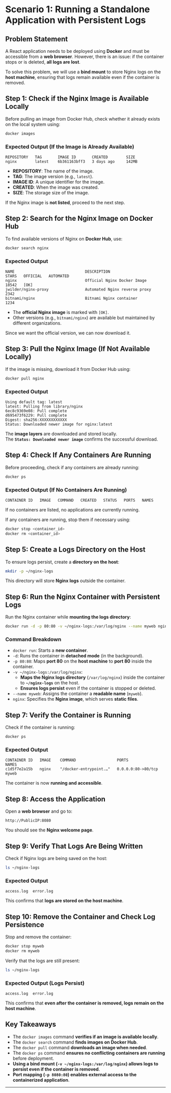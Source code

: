 # **Scenario 1: Running a Standalone Application with Persistent Logs**

## **Problem Statement**
A React application needs to be deployed using **Docker** and must be accessible from a **web browser**. However, there is an issue: if the container stops or is deleted, **all logs are lost**.

To solve this problem, we will use a **bind mount** to store Nginx logs on the **host machine**, ensuring that logs remain available even if the container is removed.

## **Step 1: Check if the Nginx Image is Available Locally**
Before pulling an image from Docker Hub, check whether it already exists on the local system using:

```sh
docker images
```

### **Expected Output (If the Image is Already Available)**
```
REPOSITORY   TAG       IMAGE ID       CREATED        SIZE
nginx        latest    6b361163bff3   3 days ago     142MB
```

- **REPOSITORY**: The name of the image.
- **TAG**: The image version (e.g., `latest`).
- **IMAGE ID**: A unique identifier for the image.
- **CREATED**: When the image was created.
- **SIZE**: The storage size of the image.

If the Nginx image is **not listed**, proceed to the next step.

## **Step 2: Search for the Nginx Image on Docker Hub**
To find available versions of Nginx on **Docker Hub**, use:

```sh
docker search nginx
```

### **Expected Output**
```
NAME                               DESCRIPTION                                      STARS   OFFICIAL   AUTOMATED
nginx                              Official Nginx Docker Image                      18542   [OK]       
jwilder/nginx-proxy                Automated Nginx reverse proxy                    2342
bitnami/nginx                      Bitnami Nginx container                          1234
```
- The **official Nginx image** is marked with `[OK]`.
- Other versions (e.g., `bitnami/nginx`) are available but maintained by different organizations.

Since we want the official version, we can now download it.

## **Step 3: Pull the Nginx Image (If Not Available Locally)**
If the image is missing, download it from Docker Hub using:

```sh
docker pull nginx
```

### **Expected Output**
```
Using default tag: latest
latest: Pulling from library/nginx
6ec8c9369e08: Pull complete
d695473f6229: Pull complete
Digest: sha256:XXXXXXXXXXXX
Status: Downloaded newer image for nginx:latest
```
The **image layers** are downloaded and stored locally.  
The **`Status: Downloaded newer image`** confirms the successful download.


## **Step 4: Check If Any Containers Are Running**
Before proceeding, check if any containers are already running:

```sh
docker ps
```

### **Expected Output (If No Containers Are Running)**
```
CONTAINER ID   IMAGE   COMMAND   CREATED   STATUS   PORTS   NAMES
```
If no containers are listed, no applications are currently running.

If any containers are running, stop them if necessary using:

```sh
docker stop <container_id>
docker rm <container_id>
```

## **Step 5: Create a Logs Directory on the Host**
To ensure logs persist, create a **directory on the host**:

```sh
mkdir -p ~/nginx-logs
```

This directory will store **Nginx logs** outside the container.


## **Step 6: Run the Nginx Container with Persistent Logs**
Run the Nginx container while **mounting the logs directory**:

```sh
docker run -d -p 80:80 -v ~/nginx-logs:/var/log/nginx --name myweb nginx
```

### **Command Breakdown**
- `docker run`: Starts a **new container**.
- `-d`: Runs the container in **detached mode** (in the background).
- `-p 80:80`: Maps **port 80** on the **host machine** to **port 80** inside the container.
- `-v ~/nginx-logs:/var/log/nginx`:  
  - **Maps the Nginx logs directory** (`/var/log/nginx`) inside the container to **`~/nginx-logs`** on the host.
  - **Ensures logs persist** even if the container is stopped or deleted.
- `--name myweb`: Assigns the container a **readable name** (`myweb`).
- `nginx`: Specifies the **Nginx image**, which serves **static files**.

## **Step 7: Verify the Container is Running**
Check if the container is running:

```sh
docker ps
```

### **Expected Output**
```
CONTAINER ID   IMAGE    COMMAND                  PORTS                    NAMES
c1d5f7e2a15b   nginx    "/docker-entrypoint.…"   0.0.0.0:80->80/tcp     myweb
```
The container is now **running and accessible**.


## **Step 8: Access the Application**
Open a **web browser** and go to:

```
http://PublicIP:8080
```

You should see the **Nginx welcome page**.


## **Step 9: Verify That Logs Are Being Written**
Check if Nginx logs are being saved on the host:

```sh
ls ~/nginx-logs
```

### **Expected Output**
```
access.log  error.log
```
This confirms that **logs are stored on the host machine**.

## **Step 10: Remove the Container and Check Log Persistence**
Stop and remove the container:

```sh
docker stop myweb
docker rm myweb
```

Verify that the logs are still present:

```sh
ls ~/nginx-logs
```

### **Expected Output (Logs Persist)**
```
access.log  error.log
```
This confirms that **even after the container is removed, logs remain on the host machine**.


## **Key Takeaways**
- The `docker images` command **verifies if an image is available locally**.
- The `docker search` command **finds images on Docker Hub**.
- The `docker pull` command **downloads an image when needed**.
- The `docker ps` command **ensures no conflicting containers are running** before deployment.
- **Using a bind mount (`-v ~/nginx-logs:/var/log/nginx`) allows logs to persist even if the container is removed**.
- **Port mapping (`-p 8080:80`) enables external access to the containerized application**.

---

